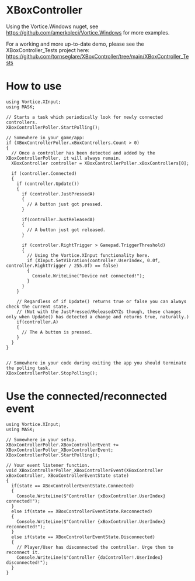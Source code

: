 # XBoxController

Using the Vortice.Windows nuget, see https://github.com/amerkoleci/Vortice.Windows for more examples.

For a working and more up-to-date demo, please see the XBoxController_Tests project here:
https://github.com/tornseglare/XBoxController/tree/main/XBoxController_Tests

# How to use

    using Vortice.XInput;
    using MASK;
    
    // Starts a task which periodically look for newly connected controllers.
    XBoxControllerPoller.StartPolling();
    
    // Somewhere in your game/app:
    if (XBoxControllerPoller.xBoxControllers.Count > 0)
    {
      // Once a controller has been detected and added by the XBoxControllerPoller, it will always remain. 
      XBoxController controller = XBoxControllerPoller.xBoxControllers[0];
      
      if (controller.Connected)
      {
        if (controller.Update())
        {
          if (controller.JustPressedA)
          {
            // A button just got pressed.
          }
          
          if(controller.JustReleasedA)
          {
            // A button just got released.
          }
    
          if (controller.RightTrigger > Gamepad.TriggerThreshold)
          {
            // Using the Vortice.XInput functionality here.
            if (XInput.SetVibration(controller.UserIndex, 0.0f, controller.RightTrigger / 255.0f) == false)
            {
              Console.WriteLine("Device not connected!");
            }
          }
        }
    
        // Regardless of if Update() returns true or false you can always check the current state. 
        // (Not with the JustPressed/ReleasedXYZs though, these changes only when Update() has detected a change and returns true, naturally.)
        if(controller.A)
        {
          // The A button is pressed.
        }
      }
    }
    
    
    // Somewhere in your code during exiting the app you should terminate the polling task.
    XBoxControllerPoller.StopPolling();

# Use the connected/reconnected event

    using Vortice.XInput;
    using MASK;

    // Somewhere in your setup.
    XBoxControllerPoller.XBoxControllerEvent += XBoxControllerPoller_XBoxControllerEvent;
    XBoxControllerPoller.StartPolling();

    // Your event listener function.
    void XBoxControllerPoller_XBoxControllerEvent(XBoxController xBoxController, XBoxControllerEventState state)
    {
      if(state == XBoxControllerEventState.Connected)
      {
        Console.WriteLine($"Controller {xBoxController.UserIndex} connected!");
      }
      else if(state == XBoxControllerEventState.Reconnected)
      {
        Console.WriteLine($"Controller {xBoxController.UserIndex} reconnected!");
      }
      else if(state == XBoxControllerEventState.Disconnected)
      {
        // Player/User has disconnected the controller. Urge them to reconnect it.
        Console.WriteLine($"Controller {daController!.UserIndex} disconnected!");
      }	  
    }
